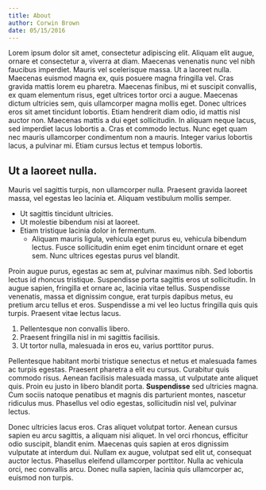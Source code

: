 ```yaml
---
title: About
author: Corwin Brown
date: 05/15/2016
---
```

Lorem ipsum dolor sit amet, consectetur adipiscing elit. Aliquam elit augue, ornare et consectetur a, viverra at diam. Maecenas venenatis nunc vel nibh faucibus imperdiet. Mauris vel scelerisque massa. Ut a laoreet nulla. Maecenas euismod magna ex, quis posuere magna fringilla vel. Cras gravida mattis lorem eu pharetra. Maecenas finibus, mi et suscipit convallis, ex quam elementum risus, eget ultrices tortor orci a augue. Maecenas dictum ultricies sem, quis ullamcorper magna mollis eget. Donec ultrices eros sit amet tincidunt lobortis. Etiam hendrerit diam odio, id mattis nisl auctor non. Maecenas mattis a dui eget sollicitudin. In aliquam neque lacus, sed imperdiet lacus lobortis a. Cras et commodo lectus. Nunc eget quam nec mauris ullamcorper condimentum non a mauris. Integer varius lobortis lacus, a pulvinar mi. Etiam cursus lectus et tempus lobortis.

##  Ut a laoreet nulla.

Mauris vel sagittis turpis, non ullamcorper nulla. Praesent gravida laoreet massa, vel egestas leo lacinia et. Aliquam vestibulum mollis semper.

* Ut sagittis tincidunt ultricies.
* Ut molestie bibendum nisi at laoreet.
* Etiam tristique lacinia dolor in fermentum.
    * Aliquam mauris ligula, vehicula eget purus eu, vehicula bibendum lectus. Fusce sollicitudin enim eget enim tincidunt ornare et eget sem. Nunc ultrices egestas purus vel blandit.

Proin augue purus, egestas ac sem at, pulvinar maximus nibh. Sed lobortis lectus id rhoncus tristique. Suspendisse porta sagittis eros ut sollicitudin. In augue sapien, fringilla et ornare ac, lacinia vitae tellus. Suspendisse venenatis, massa et dignissim congue, erat turpis dapibus metus, eu pretium arcu tellus et eros. Suspendisse a mi vel leo luctus fringilla quis quis turpis. Praesent vitae lectus lacus.

1. Pellentesque non convallis libero.
1. Praesent fringilla nisl in mi sagittis facilisis.
1. Ut tortor nulla, malesuada in eros eu, varius porttitor purus.

Pellentesque habitant morbi tristique senectus et netus et malesuada fames ac turpis egestas. Praesent pharetra a elit eu cursus. Curabitur quis commodo risus. Aenean facilisis malesuada massa, ut vulputate ante aliquet quis. Proin eu justo in libero blandit porta. **Suspendisse** sed ultricies magna. Cum sociis natoque penatibus et magnis dis parturient montes, nascetur ridiculus mus. Phasellus vel odio egestas, sollicitudin nisl vel, pulvinar lectus.

Donec ultricies lacus eros. Cras aliquet volutpat tortor. Aenean cursus sapien eu arcu sagittis, a aliquam nisi aliquet. In vel orci rhoncus, efficitur odio suscipit, blandit enim. Maecenas quis sapien at eros dignissim vulputate at interdum dui. Nullam ex augue, volutpat sed elit ut, consequat auctor lectus. Phasellus eleifend ullamcorper porttitor. Nulla ac vehicula orci, nec convallis arcu. Donec nulla sapien, lacinia quis ullamcorper ac, euismod non turpis.
